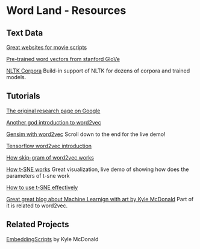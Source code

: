 # Word Land  -  Resources



## Text Data

[Great websites for movie scripts](https://www.springfieldspringfield.co.uk/movie_scripts.php)

[Pre-trained word vectors from stanford GloVe](https://nlp.stanford.edu/projects/glove/)

[NLTK Corpora](http://www.nltk.org/nltk_data/) Build-in support of NLTK for dozens of corpora and trained models.

## Tutorials

[The original research page on Google](https://code.google.com/archive/p/word2vec/)

[Another god introduction to word2vec](https://blog.acolyer.org/2016/04/21/the-amazing-power-of-word-vectors/)

[Gensim with word2vec](https://rare-technologies.com/word2vec-tutorial/) Scroll down to the end for the live demo!

[Tensorflow word2vec introduction](https://www.tensorflow.org/tutorials/word2vec)

[How skip-gram of word2vec works](http://mccormickml.com/2016/04/19/word2vec-tutorial-the-skip-gram-model/)

[How t-SNE works](http://scienceai.github.io/tsne-js/) Great visualization, live demo of showing how does the parameters of t-sne work

[How to use t-SNE effectively](https://distill.pub/2016/misread-tsne/)

[Great great blog about Machine Learnign with art by Kyle McDonald](https://medium.com/@kcimc/a-return-to-machine-learning-2de3728558eb) Part of it is related to word2vec.


## Related Projects

[EmbeddingScripts](https://github.com/kylemcdonald/EmbeddingScripts) by Kyle McDonald